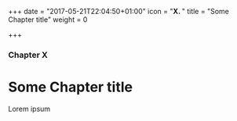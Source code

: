 +++
date = "2017-05-21T22:04:50+01:00"
icon = "<b>X. </b>"
title = "Some Chapter title"
weight = 0

+++

### Chapter X

# Some Chapter title

Lorem ipsum

